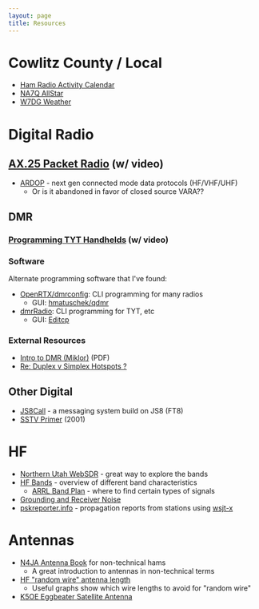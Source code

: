 ```yaml
---
layout: page
title: Resources
---
```


# Cowlitz County / Local

* [Ham Radio Activity Calendar](/calendar)
* [NA7Q AllStar](http://allstar.na7q.com:81)
* [W7DG Weather](http://weather.w7dg.net)

# Digital Radio

## [AX.25 Packet Radio](/info/packet/) (w/ video)

* [ARDOP](https://www.winlink.org/content/ardop_overview) - next gen connected mode data protocols (HF/VHF/UHF)
  * Or is it abandoned in favor of closed source VARA?? 

## DMR

### [Programming TYT Handhelds](/info/tyt/) (w/ video)

### Software

Alternate programming software that I've found:

* [OpenRTX/dmrconfig](https://github.com/OpenRTX/dmrconfig): CLI programming for many radios
  * GUI: [hmatuschek/qdmr](https://github.com/hmatuschek/qdmr)
* [dmrRadio](https://github.com/DaleFarnsworth-DMR/dmrRadio): CLI programming for TYT, etc
  * GUI: [Editcp](https://github.com/DaleFarnsworth-DMR/editcp)

### External Resources

* [Intro to DMR (Miklor)](https://www.miklor.com/DMR/ppt/DMR-BasicTutorial.pdf) (PDF)
* [Re: Duplex v Simplex Hotspots ?](https://groups.io/g/GeorgiaDMR/message/455)

## Other Digital

* [JS8Call](http://js8call.com/) - a messaging system build on JS8 (FT8)
* [SSTV Primer](https://hamsoft.ca/pages/mmsstv/sstv-primer.php) (2001)

# HF

* [Northern Utah WebSDR](http://sdrutah.org/) - great way to explore the bands
* [HF Bands](http://www.hamuniverse.com/hfbands.html) - overview of different band characteristics
  * [ARRL Band Plan](http://www.arrl.org/band-plan) - where to find certain types of signals
* [Grounding and Receiver Noise](https://kv5r.com/ham-radio/grounding-and-receiver-noise/)
* [pskreporter.info](https://pskreporter.info/pskmap.html) - propagation reports
  from stations using [wsjt-x](https://physics.princeton.edu/pulsar/k1jt/wsjtx.html)

# Antennas

* [N4JA Antenna Book](http://www.hamuniverse.com/n4jaantennabook.html) for non-technical hams
  * A great introduction to antennas in non-technical terms
* [HF "random wire" antenna length](http://udel.edu/~mm/ham/randomWire/)
  * Useful graphs show which wire lengths to avoid for "random wire"
* [K5OE Eggbeater Satellite Antenna](http://wb5rmg.somenet.net/k5oe/Eggbeater_2.html)
